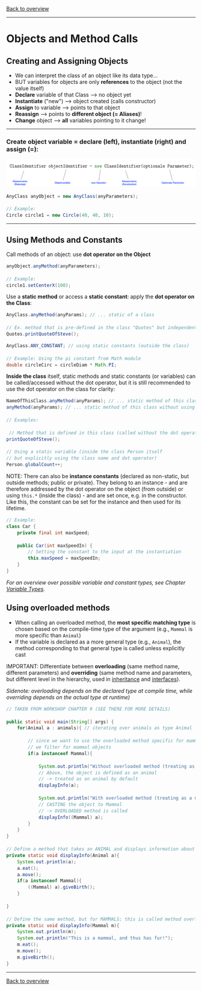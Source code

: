 [Back to overview](./00_Java_SyntaxGuide.md)

---
# Objects and Method Calls

## Creating and Assigning Objects

- We can interpret the class of an object like its data type...
- BUT variables for objects are only **references** to the object (not the value itself)
- **Declare** variable of that Class --> no object yet
- **Instantiate** ("new") --> object created (calls constructor)
- **Assign** to variable --> points to that object
- **Reassign** --> points to **different object (= Aliases)**!
- **Change** object --> **all** variables pointing to it change!

---

### **Create object variable = declare (left), instantiate (right) and assign (=)**:

<img src="creating_objects.png" alt="creating objects" width="700">


```java
AnyClass anyObject = new AnyClass(anyParameters);

// Example:
Circle circle1 = new Circle(40, 40, 10);
```
---


<div style="page-break-before: always;"></div>

## Using Methods and Constants

Call methods of an object: use **dot operator on the Object**

```java
anyObject.anyMethod(anyParameters);

// Example:
circle1.setCenterX(100);
```

Use a **static method** or access a **static constant**: apply the **dot operator on the Class**:

```java
AnyClass.anyMethod(anyParams); // ... static of a class

// Ex. method that is pre-defined in the class "Quotes" but independent of an object
Quotes.printQuoteOfSteve();
```
```java
AnyClass.ANY_CONSTANT; // using static constants (outside the class)

// Example: Using the pi constant from Math module
double circleCirc = circleDiam * Math.PI;
```

**Inside the class** itself, static methods and static constants (or variables) can be called/accessed without the dot operator, but it is still recommended to use the dot operator on the class for clarity:

```java
NameOfThisClass.anyMethod(anyParams); // ... static method of this class
anyMethod(anyParams); // ... static method of this class without using the dot operator

// Examples:

 // Method that is defined in this class (called without the dot operator)
printQuoteOfSteve();

// Using a static variable (inside the class Person itself
// but explicitly using the class name and dot operator)
Person.globalCount++;
```

NOTE: There can also be **instance constants** (declared as non-static, but outside methods; public or private). They belong to an instance - and are therefore addressed by the dot operator on the object (from outside) or using `this.*` (inside the class) - and are set once, e.g. in the constructor. Like this, the constant can be set for the instance and then used for its lifetime.

```java
// Example:
class Car {
    private final int maxSpeed;
    
    public Car(int maxSpeedIn) {
        // Setting the constant to the input at the instantiation
        this.maxSpeed = maxSpeedIn;
    }
}
```

*For an overview over possible variable and constant types, see Chapter [Variable Types](06_Variable_Types.md).*


<div style="page-break-before: always;"></div>

## Using overloaded methods

- When calling an overloaded method, the **most specific matching type** is chosen based on the compile-time type of the argument (e.g., `Mammal` is more specific than `Animal`)
- If the variable is declared as a more general type (e.g., `Animal`), the method corresponding to that general type is called unless explicitly cast

IMPORTANT: Differentiate between **overloading** (same method name, different parameters) and **overriding** (same method name and parameters, but different level in the hierarchy, used in [inheritance](13_Inheritance.md) and [interfaces](14_Interfaces.md)).

*Sidenote: overloading depends on the declared type at compile time, while overriding depends on the actual type at runtime)*

```java
// TAKEN FROM WORKSHOP CHAPTER 9 (SEE THERE FOR MORE DETAILS)

public static void main(String[] args) {
    for(Animal a : animals){ // iterating over animals as type Animal

        // since we want to use the overloaded method specific for mammals,
        // we filter for mammal objects
        if(a instanceof Mammal){

            System.out.println("Without overloaded method (treating as an animal): ");
            // Above, the object is defined as an animal
            // -> treated as an animal by default
            displayInfo(a);

            System.out.println("With overloaded method (treating as a mammal): ");
            // CASTING the object to Mammal
            // -> OVERLOADED method is called
            displayInfo((Mammal) a);
        }
    }
}

// Define a method that takes an ANIMAL and displays information about it
private static void displayInfo(Animal a){
    System.out.println(a);
    a.eat();
    a.move();
    if(a instanceof Mammal){
        ((Mammal) a).giveBirth();
    }

}

// Define the same method, but for MAMMALS; this is called method overloading
private static void displayInfo(Mammal m){
    System.out.println(m);
    System.out.println("This is a mammal, and thus has fur!");
    m.eat();
    m.move();
    m.giveBirth();
}
```


---

[Back to overview](./00_Java_SyntaxGuide.md)
